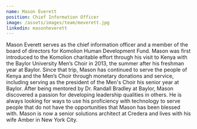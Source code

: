```yaml
---
name: Mason Everett
position: Chief Information Officer
image: /assets/images/team/meverett.jpg
linkedin: masonheverett
---
```


Mason Everett serves as the chief information officer and a member of the board of directors for Komolion Human Development Fund. Mason was first introduced to the Komolion charitable effort through his visit to Kenya with the Baylor University Men’s Choir in 2013, the summer after his freshman year at Baylor. Since that trip, Mason has continued to serve the people of Kenya and the Men’s Choir through monetary donations and service, including serving as the president of the Men's Choir his senior year at Baylor. After being mentored by Dr. Randall Bradley at Baylor, Mason discovered a passion for developing leadership qualities in others. He is always looking for ways to use his proficiency with technology to serve people that do not have the opportunities that Mason has been blessed with. Mason is now a senior solutions architect at Credera and lives with his wife Amber in New York City.
